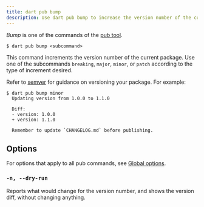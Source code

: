 ```yaml
---
title: dart pub bump
description: Use dart pub bump to increase the version number of the current package.
---
```


_Bump_ is one of the commands of the [pub tool](/tools/pub/cmd).

```plaintext
$ dart pub bump <subcommand>
```

This command increments the version number of the current package.
Use one of the subcommands `breaking`, `major`, `minor`,
or `patch` according to the type of increment desired. 

Refer to [semver](https://semver.org/spec/v2.0.0-rc.1.html) for guidance on versioning your package.
For example:

```console
$ dart pub bump minor
  Updating version from 1.0.0 to 1.1.0
  
  Diff:
  - version: 1.0.0
  + version: 1.1.0
  
  Remember to update `CHANGELOG.md` before publishing.
```

## Options

For options that apply to all pub commands, see
[Global options](/tools/pub/cmd#global-options).

### `-n, --dry-run`

Reports what would change for the version number, and shows the version diff,
without changing anything.
